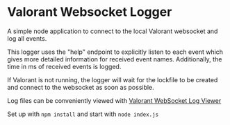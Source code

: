 # Valorant Websocket Logger

A simple node application to connect to the local Valorant websocket and log all events.

This logger uses the "help" endpoint to explicitly listen to each event which gives more detailed information for received event names.
Additionally, the time in ms of received events is logged.

If Valorant is not running, the logger will wait for the lockfile to be created and connect to the websocket as soon as possible.

Log files can be conveniently viewed with [Valorant WebSocket Log Viewer](https://techchrism.github.io/valorant-websocket-log-viewer/)

Set up with `npm install` and start with `node index.js`
